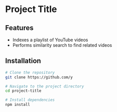 # Project Title


## Features

- Indexes a playlist of YouTube videos
- Performs similarity search to find related videos

## Installation


```bash
# Clone the repository
git clone https://github.com/y

# Navigate to the project directory
cd project-title

# Install dependencies
npm install
```

